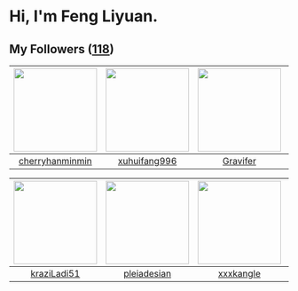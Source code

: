 # Hi, I'm Feng Liyuan.

## My Followers ([118](https://github.com/SunRunAway?tab=followers))

| <img src="https://avatars.githubusercontent.com/u/83270523?v=4" width="150" height="150" /> | <img src="https://avatars.githubusercontent.com/u/50138288?v=4" width="150" height="150" /> | <img src="https://avatars.githubusercontent.com/u/44160838?v=4" width="150" height="150" /> | <img src="https://avatars.githubusercontent.com/u/59618640?v=4" width="150" height="150" /> |
| :-----------------------------------------------------------------------------------------: | :-----------------------------------------------------------------------------------------: | :-----------------------------------------------------------------------------------------: | :-----------------------------------------------------------------------------------------: |
|                    [cherryhanminmin](https://github.com/cherryhanminmin)                    |                       [xuhuifang996](https://github.com/xuhuifang996)                       |                           [Gravifer](https://github.com/Gravifer)                           |                        [Akshar-code](https://github.com/Akshar-code)                        |

| <img src="https://avatars.githubusercontent.com/u/120910584?v=4" width="150" height="150" /> | <img src="https://avatars.githubusercontent.com/u/46620760?v=4" width="150" height="150" /> | <img src="https://avatars.githubusercontent.com/u/88874211?v=4" width="150" height="150" /> | <img src="https://avatars.githubusercontent.com/u/55519398?v=4" width="150" height="150" /> |
| :------------------------------------------------------------------------------------------: | :-----------------------------------------------------------------------------------------: | :-----------------------------------------------------------------------------------------: | :-----------------------------------------------------------------------------------------: |
|                         [kraziLadi51](https://github.com/kraziLadi51)                        |                        [pleiadesian](https://github.com/pleiadesian)                        |                          [xxxkangle](https://github.com/xxxkangle)                          |                            [zeroggz](https://github.com/zeroggz)                            |